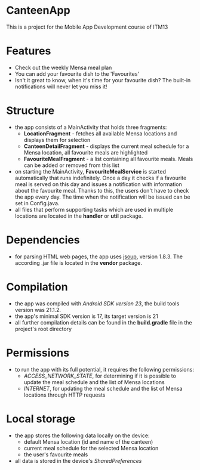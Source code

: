 # CanteenApp
This is a project for the Mobile App Development course of ITM13

# Features
- Check out the weekly Mensa meal plan
- You can add your favourite dish to the 'Favourites'
- Isn't it great to know, when it's time for your favourite dish? The built-in notifications will never let you miss it!

# Structure
- the app consists of a MainActivity that holds three fragments:
  - **LocationFragment** - fetches all available Mensa locations and displays them for selection
  - **CanteenDetailFragment** - displays the current meal schedule for a Mensa location, all favourite meals are highlighted
  - **FavouriteMealFragment** - a list containing all favourite meals. Meals can be added or removed from this list
- on starting the MainActivity, **FavouriteMealService** is started automatically that runs indefinitely. Once a day it checks if a favourite meal is served on this day and issues a notification with information about the favourite meal. Thanks to this, the users don't have to check the app every day. The time when the notification will be issued can be set in Config.java.
- all files that perform supporting tasks which are used in multiple locations are located in the **handler** or **util** package.

# Dependencies
- for parsing HTML web pages, the app uses [jsoup](http://jsoup.org/), version 1.8.3. The according .jar file is located in the **vendor** package.

# Compilation
- the app was compiled with *Android SDK version 23*, the build tools version was 21.1.2.
- the app's minimal SDK version is 17, its target version is 21
- all further compilation details can be found in the **build.gradle** file in the project's root directory

# Permissions
- to run the app with its full potential, it requires the following permissions:
  - *ACCESS_NETWORK_STATE*, for determining if it is possible to update the meal schedule and the list of Mensa locations
  - *INTERNET*, for updating the meal schedule and the list of Mensa locations through HTTP requests

# Local storage
- the app stores the following data locally on the device:
  - default Mensa location (id and name of the canteen)
  - current meal schedule for the selected Mensa location
  - the user's favourite meals
- all data is stored in the device's *SharedPreferences*
